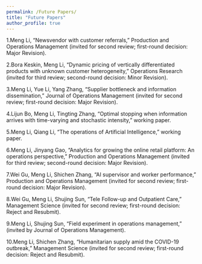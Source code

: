```yaml
---
permalink: /Future Papers/
title: "Future Papers"
author_profile: true
---
```



  1.Meng Li, “Newsvendor with customer referrals,” Production and Operations Management (invited for second review; first-round decision: Major Revision).

  2.Bora Keskin, Meng Li, “Dynamic pricing of vertically differentiated products with unknown customer heterogeneity,” Operations Research (invited for third review; second-round decision: Minor Revision).

  3.Meng Li, Yue Li, Yang Zhang, “Supplier bottleneck and information dissemination,” Journal of Operations Management (invited for second review; first-round decision: Major Revision).

  4.Lijun Bo, Meng Li, Tingting Zhang, “Optimal stopping when information arrives with time-varying and stochastic intensity,” working paper. 

  5.Meng Li, Qiang Li, “The operations of Artificial Intelligence,” working paper.

6.Meng Li, Jinyang Gao, “Analytics for growing the online retail platform: An operations perspective,” Production and Operations Management (invited for third review; second-round decision: Major Revision).

7.Wei Gu, Meng Li, Shichen Zhang, “AI supervisor and worker performance,” Production and Operations Management (invited for second review; first-round decision: Major Revision).

8.Wei Gu, Meng Li, Shujing Sun, “Tele Follow-up and Outpatient Care,” Management Science (invited for second review; first-round decision: Reject and Resubmit).

9.Meng Li, Shujing Sun, “Field experiment in operations management,” (invited by Journal of Operations Management).

10.Meng Li, Shichen Zhang, “Humanitarian supply amid the COVID-19 outbreak,” Management Science (invited for second review; first-round decision: Reject and Resubmit).
